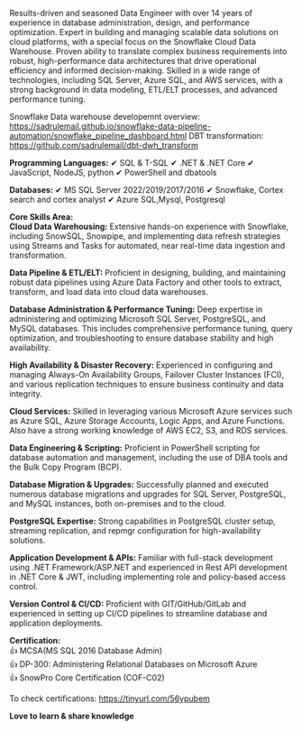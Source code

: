 Results-driven and seasoned Data Engineer with over 14 years of experience in database administration, design, and performance optimization. Expert in building and managing scalable data solutions on cloud platforms, with a special focus on the Snowflake Cloud Data Warehouse. Proven ability to translate complex business requirements into robust, high-performance data architectures that drive operational efficiency and informed decision-making. Skilled in a wide range of technologies, including SQL Server, Azure SQL, and AWS services, with a strong background in data modeling, ETL/ELT processes, and advanced performance tuning.

Snowflake Data warehouse developemnt overview: https://sadrulemail.github.io/snowflake-data-pipeline-automation/snowflake_pipeline_dashboard.html
DBT transformation: https://github.com/sadrulemail/dbt-dwh_transform

**Programming Languages:**
✔ SQL & T-SQL
✔ .NET & .NET Core
✔ JavaScript, NodeJS, python
✔ PowerShell and dbatools

**Databases:**
✔ MS SQL Server 2022/2019/2017/2016
✔ Snowflake, Cortex search and cortex analyst
✔ Azure SQL,Mysql, Postgresql

**Core Skills Area:**<br>
**Cloud Data Warehousing:** Extensive hands-on experience with Snowflake, including SnowSQL, Snowpipe, and implementing data refresh strategies using Streams and Tasks for automated, near real-time data ingestion and transformation.

**Data Pipeline & ETL/ELT:** Proficient in designing, building, and maintaining robust data pipelines using Azure Data Factory and other tools to extract, transform, and load data into cloud data warehouses.

**Database Administration & Performance Tuning:** Deep expertise in administering and optimizing Microsoft SQL Server, PostgreSQL, and MySQL databases. This includes comprehensive performance tuning, query optimization, and troubleshooting to ensure database stability and high availability.

**High Availability & Disaster Recovery:** Experienced in configuring and managing Always-On Availability Groups, Failover Cluster Instances (FCI), and various replication techniques to ensure business continuity and data integrity.

**Cloud Services:** Skilled in leveraging various Microsoft Azure services such as Azure SQL, Azure Storage Accounts, Logic Apps, and Azure Functions. Also have a strong working knowledge of AWS EC2, S3, and RDS services.

**Data Engineering & Scripting:** Proficient in PowerShell scripting for database automation and management, including the use of DBA tools and the Bulk Copy Program (BCP).

**Database Migration & Upgrades:** Successfully planned and executed numerous database migrations and upgrades for SQL Server, PostgreSQL, and MySQL instances, both on-premises and to the cloud.

**PostgreSQL Expertise:** Strong capabilities in PostgreSQL cluster setup, streaming replication, and repmgr configuration for high-availability solutions.

**Application Development & APIs:** Familiar with full-stack development using .NET Framework/ASP.NET and experienced in Rest API development in .NET Core & JWT, including implementing role and policy-based access control.

**Version Control & CI/CD:** Proficient with GIT/GitHub/GitLab and experienced in setting up CI/CD pipelines to streamline database and application deployments.

**Certification:**<br>
👍 MCSA(MS SQL 2016 Database Admin)<br>
👍 DP-300: Administering Relational Databases on Microsoft Azure <br>
👍 SnowPro Core Certification (COF-C02)

To check certifications: https://tinyurl.com/56ypubem

**Love to learn & share knowledge**

